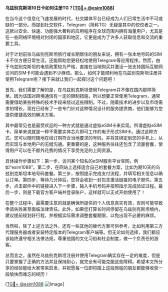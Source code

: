 **乌兹别克斯坦10日卡如何注册TG？[[TG💪+ @esim1088](https://t.me/s/esim1088)]**

在当今这个信息化飞速发展的时代，社交媒体平台已经成为人们日常生活中不可或缺的一部分。而提到社交软件，Telegram（简称TG）无疑是其中的佼佼者之一。这款以安全、快速、功能强大著称的应用程序在全球范围内拥有海量用户，尤其是在一些网络环境相对封闭的国家和地区，它更是成为了许多人获取信息和交流的重要工具。

对于计划前往乌兹别克斯坦旅行或长期居住的朋友来说，拥有一张本地号码的SIM卡不仅方便日常生活，还能帮助您更轻松地使用Telegram等应用程序。然而，由于乌兹别克斯坦的电信政策较为严格，直接在当地购买并激活一张支持国际互联网访问的SIM卡可能会遇到不少麻烦。那么，如何才能顺利地在乌兹别克斯坦注册并使用Telegram呢？接下来就让我们一起探讨这个问题吧！

首先，我们需要了解的是，在乌兹别克斯坦使用Telegram并不像在国内那样简单。因为该国对跨境通信有一定的限制措施，所以想要正常使用Telegram，通常需要借助某些特殊的技术手段来绕过这些限制。不过，随着技术的进步以及市场需求的增长，现在已经有了一些专门针对这种情况设计的服务提供商，他们能够为您提供便捷高效的解决方案。

其中最常见也是最受欢迎的一种方式就是通过虚拟eSIM卡来实现。所谓虚拟eSIM卡，简单来说就是一种不需要实体芯片即可工作的电子形式SIM卡。通过这种方式，您可以随时随地在线订购符合当地要求的号码，并将其绑定到您的手机上，从而实现与本地用户的无缝沟通。更重要的是，这种服务往往还包含了流量套餐，使得用户可以在不额外花费的情况下享受充足的上网资源。

具体操作步骤如下：第一步，访问某个知名的eSIM服务平台官网，例如“esim1088”。第二步，在网站上选择适合自己的套餐方案，比如为期10天的乌兹别克斯坦本地号码套餐。第三步，按照提示完成支付流程，并填写相关信息以确认订单。第四步，等待几分钟后，您将会收到一封包含激活链接的电子邮件。第五步，点击邮件中的链接进入下一步骤，输入手机号码并按照指示完成验证过程。最后一步，则是下载官方客户端并登录账户，这样就可以正式开始使用了！

在整个过程中，最需要注意的就是确保所提供的个人信息真实有效，否则可能导致申请失败甚至面临法律责任。此外，如果您打算长时间停留在乌兹别克斯坦境内，建议提前规划好行程，并根据实际需求调整套餐期限，以免出现不必要的麻烦。

当然啦，除了上述方法之外，还有一些其他的替代方案可供参考，比如利用第三方代理服务器或者安装特定版本的Telegram客户端等。但无论如何选择，我们都应该始终遵守相关法律法规，尊重他国的文化习俗和社会制度，做一个负责任的游客。

总而言之，虽然在乌兹别克斯坦注册并使用Telegram确实存在一定的难度，但是只要掌握了正确的方法并且保持耐心，就完全有可能克服这些障碍。希望本文所分享的经验能给大家带来启发，并祝愿每一位即将踏上这段旅程的朋友都能够收获一段愉快而难忘的经历！ 

[[TG💪+ @esim1088](https://t.me/s/esim1088) ![Image](https://i.postimg.cc/4NQfJmqS/Snipaste-2025-05-13-00-14-12.png)]